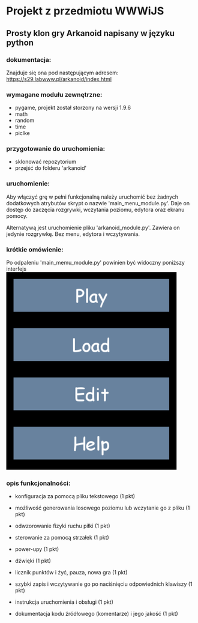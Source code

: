 # Projekt z przedmiotu WWWiJS

## Prosty klon gry Arkanoid napisany w języku python

### dokumentacja:
Znajduje się ona pod następującym adresem: https://s29.labwww.pl/arkanoid/index.html

### wymagane modułu zewnętrzne:
- pygame, projekt został storzony na wersji 1.9.6
- math
- random
- time
- piclke

### przygotowanie do uruchomienia:
- sklonować repozytorium
- przejść do folderu 'arkanoid'

### uruchomienie:
Aby włączyć grę w pełni funkcjonalną należy uruchomić bez żadnych dodatkowych atrybutów skrypt o nazwie 'main\_menu\_module.py'. Daje on dostęp do zaczęcia rozgrywki, wczytania poziomu, edytora oraz ekranu pomocy.

Alternatywą jest uruchomienie pliku 'arkanoid\_module.py'. Zawiera on jedynie rozgrywkę. Bez menu, edytora i wczytywania.

### krótkie omówienie:
Po odpaleniu 'main\_memu\_module.py' powinien być widoczny poniższy interfejs
![main interface](./images/menu.PNG)

### opis funkcjonalności:
- konfiguracja za pomocą pliku tekstowego (1 pkt)
- możliwość generowania losowego poziomu lub wczytanie go z pliku (1 pkt)
- odwzorowanie fizyki ruchu piłki (1 pkt)
- sterowanie za pomocą strzałek (1 pkt)
- power-upy (1 pkt)
- dźwięki (1 pkt)
- licznik punktów i żyć, pauza, nowa gra (1 pkt)
- szybki zapis i wczytywanie go po naciśnięciu odpowiednich klawiszy (1 pkt)

- instrukcja uruchomienia i obsługi (1 pkt)
- dokumentacja kodu źródłowego (komentarze) i jego jakość (1 pkt)
